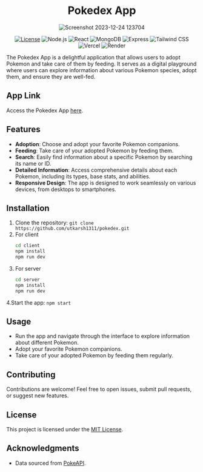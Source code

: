 <div align="center">

# Pokedex App

![Screenshot 2023-12-24 123704](https://github.com/utkarsh1311/pokedex/assets/70108561/1c4fa09c-149b-4a70-934f-a16a7f2ca17f)


[![License](https://img.shields.io/badge/license-MIT-blue.svg)](https://opensource.org/licenses/MIT)
![Node.js](https://img.shields.io/badge/Node.js-v14.17.4-green.svg)
![React](https://img.shields.io/badge/React-v18.2.0-blue.svg)
![MongoDB](https://img.shields.io/badge/MongoDB-v4.4.9-green.svg)
![Express](https://img.shields.io/badge/Express-v4.17.1-lightgrey.svg)
![Tailwind CSS](https://img.shields.io/badge/Tailwind_CSS-v3.3.3-38B2AC.svg)
![Vercel](https://img.shields.io/badge/Vercel-Deployed-brightgreen.svg)
![Render](https://img.shields.io/badge/Render-Deployed-brightgreen.svg)

</div>

The Pokedex App is a delightful application that allows users to adopt Pokemon and take care of them by feeding. It serves as a digital playground where users can explore information about various Pokemon species, adopt them, and ensure they are well-fed.

## App Link

Access the Pokedex App [here](https://pokedex-utkarsh1311.vercel.app/).

## Features

- **Adoption**: Choose and adopt your favorite Pokemon companions.
- **Feeding**: Take care of your adopted Pokemon by feeding them.
- **Search**: Easily find information about a specific Pokemon by searching its name or ID.
- **Detailed Information**: Access comprehensive details about each Pokemon, including its types, base stats, and abilities.
- **Responsive Design**: The app is designed to work seamlessly on various devices, from desktops to smartphones.

## Installation

1. Clone the repository: `git clone https://github.com/utkarsh1311/pokedex.git`
2. For client
   ```bash
   cd client
   npm install
   npm run dev
   ```
3. For server
   ```bash
   cd server
   npm install
   npm run dev
   ```
4.Start the app: `npm start`

## Usage

- Run the app and navigate through the interface to explore information about different Pokemon.
- Adopt your favorite Pokemon companions.
- Take care of your adopted Pokemon by feeding them regularly.

## Contributing

Contributions are welcome! Feel free to open issues, submit pull requests, or suggest new features.

## License

This project is licensed under the [MIT License](LICENSE).

## Acknowledgments

- Data sourced from [PokeAPI](https://pokeapi.co/).
